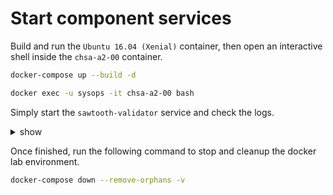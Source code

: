 # Start component services

Build and run the `Ubuntu 16.04 (Xenial)` container, then open an interactive shell inside the `chsa-a2-00` container.

```bash
docker-compose up --build -d

docker exec -u sysops -it chsa-a2-00 bash
```

Simply start the `sawtooth-validator` service and check the logs.

<details><summary>show</summary>
<p>

```bash
sudo systemctl start sawtooth-validator

sudo journalctl -lu sawtooth-validator
```

## References

* sawtooth.hyperledger.org > Docs > Release 1.0.5  > System Administator's Guide > [Running Sawtooth as a Service](https://sawtooth.hyperledger.org/docs/core/releases/1.0.5/sysadmin_guide/systemd.html)

</p>
</details>

Once finished, run the following command to stop and cleanup the docker lab environment.

```bash
docker-compose down --remove-orphans -v
```
